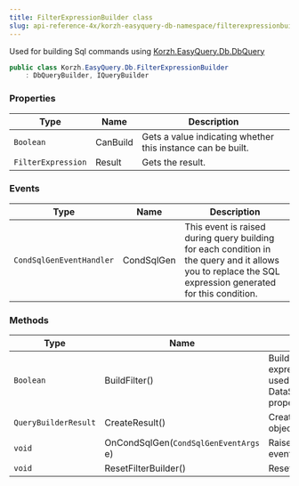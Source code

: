 ```yaml
---
title: FilterExpressionBuilder class
slug: api-reference-4x/korzh-easyquery-db-namespace/filterexpressionbuilder-class
---
```



Used for building Sql commands using [Korzh.EasyQuery.Db.DbQuery](/api-reference-4x/korzh-easyquery-db-namespace/dbquery-class)
```csharp
public class Korzh.EasyQuery.Db.FilterExpressionBuilder
    : DbQueryBuilder, IQueryBuilder

```

### Properties

| Type | Name | Description | 
| --- | --- | --- | 
| `Boolean` | CanBuild | Gets a value indicating whether this instance can be built. | 
| `FilterExpression` | Result | Gets the result. | 


### Events

| Type | Name | Description | 
| --- | --- | --- | 
| `CondSqlGenEventHandler` | CondSqlGen | This event is raised during query building for each condition in the query and it  allows you to replace the SQL expression generated for this condition. | 


### Methods

| Type | Name | Description | 
| --- | --- | --- | 
| `Boolean` | BuildFilter() | Builds the filter expression. It can be used (for example) in DataSet.FilterExpression property to filter data | 
| `QueryBuilderResult` | CreateResult() | Creates the result object. | 
| `void` | OnCondSqlGen(`CondSqlGenEventArgs` e) | Raises the `CondSqlGen` event. | 
| `void` | ResetFilterBuilder() | Resets the filter builder. |